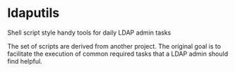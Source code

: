 # ldaputils
Shell script style handy tools for daily LDAP admin tasks

The set of scripts are derived from another project. The original goal is to facilitate the execution of common required tasks that a LDAP admin should find helpful.
